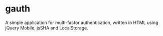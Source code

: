 # gauth
A simple application for multi-factor authentication, written in HTML using jQuery Mobile, jsSHA and LocalStorage.
